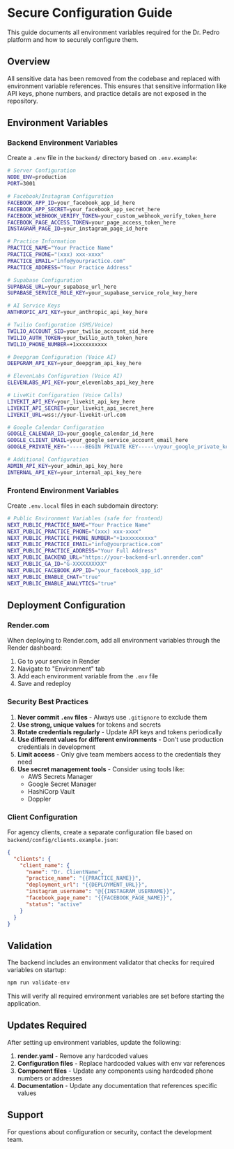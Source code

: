 # Secure Configuration Guide

This guide documents all environment variables required for the Dr. Pedro platform and how to securely configure them.

## Overview

All sensitive data has been removed from the codebase and replaced with environment variable references. This ensures that sensitive information like API keys, phone numbers, and practice details are not exposed in the repository.

## Environment Variables

### Backend Environment Variables

Create a `.env` file in the `backend/` directory based on `.env.example`:

```bash
# Server Configuration
NODE_ENV=production
PORT=3001

# Facebook/Instagram Configuration
FACEBOOK_APP_ID=your_facebook_app_id_here
FACEBOOK_APP_SECRET=your_facebook_app_secret_here
FACEBOOK_WEBHOOK_VERIFY_TOKEN=your_custom_webhook_verify_token_here
FACEBOOK_PAGE_ACCESS_TOKEN=your_page_access_token_here
INSTAGRAM_PAGE_ID=your_instagram_page_id_here

# Practice Information
PRACTICE_NAME="Your Practice Name"
PRACTICE_PHONE="(xxx) xxx-xxxx"
PRACTICE_EMAIL="info@yourpractice.com"
PRACTICE_ADDRESS="Your Practice Address"

# Supabase Configuration
SUPABASE_URL=your_supabase_url_here
SUPABASE_SERVICE_ROLE_KEY=your_supabase_service_role_key_here

# AI Service Keys
ANTHROPIC_API_KEY=your_anthropic_api_key_here

# Twilio Configuration (SMS/Voice)
TWILIO_ACCOUNT_SID=your_twilio_account_sid_here
TWILIO_AUTH_TOKEN=your_twilio_auth_token_here
TWILIO_PHONE_NUMBER=+1xxxxxxxxxx

# Deepgram Configuration (Voice AI)
DEEPGRAM_API_KEY=your_deepgram_api_key_here

# ElevenLabs Configuration (Voice AI)
ELEVENLABS_API_KEY=your_elevenlabs_api_key_here

# LiveKit Configuration (Voice Calls)
LIVEKIT_API_KEY=your_livekit_api_key_here
LIVEKIT_API_SECRET=your_livekit_api_secret_here
LIVEKIT_URL=wss://your-livekit-url.com

# Google Calendar Configuration
GOOGLE_CALENDAR_ID=your_google_calendar_id_here
GOOGLE_CLIENT_EMAIL=your_google_service_account_email_here
GOOGLE_PRIVATE_KEY="-----BEGIN PRIVATE KEY-----\nyour_google_private_key_here\n-----END PRIVATE KEY-----"

# Additional Configuration
ADMIN_API_KEY=your_admin_api_key_here
INTERNAL_API_KEY=your_internal_api_key_here
```

### Frontend Environment Variables

Create `.env.local` files in each subdomain directory:

```bash
# Public Environment Variables (safe for frontend)
NEXT_PUBLIC_PRACTICE_NAME="Your Practice Name"
NEXT_PUBLIC_PRACTICE_PHONE="(xxx) xxx-xxxx"
NEXT_PUBLIC_PRACTICE_PHONE_NUMBER="+1xxxxxxxxxx"
NEXT_PUBLIC_PRACTICE_EMAIL="info@yourpractice.com"
NEXT_PUBLIC_PRACTICE_ADDRESS="Your Full Address"
NEXT_PUBLIC_BACKEND_URL="https://your-backend-url.onrender.com"
NEXT_PUBLIC_GA_ID="G-XXXXXXXXXX"
NEXT_PUBLIC_FACEBOOK_APP_ID="your_facebook_app_id"
NEXT_PUBLIC_ENABLE_CHAT="true"
NEXT_PUBLIC_ENABLE_ANALYTICS="true"
```

## Deployment Configuration

### Render.com

When deploying to Render.com, add all environment variables through the Render dashboard:

1. Go to your service in Render
2. Navigate to "Environment" tab
3. Add each environment variable from the `.env` file
4. Save and redeploy

### Security Best Practices

1. **Never commit `.env` files** - Always use `.gitignore` to exclude them
2. **Use strong, unique values** for tokens and secrets
3. **Rotate credentials regularly** - Update API keys and tokens periodically
4. **Use different values for different environments** - Don't use production credentials in development
5. **Limit access** - Only give team members access to the credentials they need
6. **Use secret management tools** - Consider using tools like:
   - AWS Secrets Manager
   - Google Secret Manager
   - HashiCorp Vault
   - Doppler

### Client Configuration

For agency clients, create a separate configuration file based on `backend/config/clients.example.json`:

```json
{
  "clients": {
    "client_name": {
      "name": "Dr. ClientName",
      "practice_name": "{{PRACTICE_NAME}}",
      "deployment_url": "{{DEPLOYMENT_URL}}",
      "instagram_username": "@{{INSTAGRAM_USERNAME}}",
      "facebook_page_name": "{{FACEBOOK_PAGE_NAME}}",
      "status": "active"
    }
  }
}
```

## Validation

The backend includes an environment validator that checks for required variables on startup:

```bash
npm run validate-env
```

This will verify all required environment variables are set before starting the application.

## Updates Required

After setting up environment variables, update the following:

1. **render.yaml** - Remove any hardcoded values
2. **Configuration files** - Replace hardcoded values with env var references
3. **Component files** - Update any components using hardcoded phone numbers or addresses
4. **Documentation** - Update any documentation that references specific values

## Support

For questions about configuration or security, contact the development team.